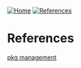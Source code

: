 [![Home](https://img.shields.io/badge/Home-blue?style=for-the-badge)](https://github.com/Artist-dk/Notes/)
[![References](https://img.shields.io/badge/Linux-green?style=for-the-badge)](https://github.com/Artist-dk/Notes/edit/master/docs/linux.md)

# References
[pkg management](https://github.com/Artist-dk/Notes/new/master/docs/linux/pkg-mgmt.md)
